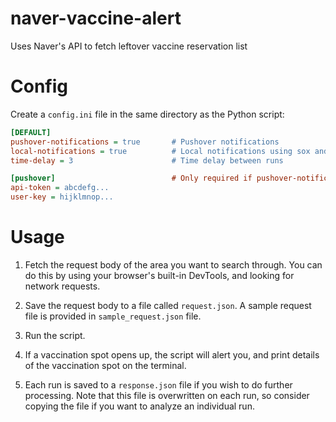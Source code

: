 # naver-vaccine-alert

Uses Naver's API to fetch leftover vaccine reservation list

# Config

Create a `config.ini` file in the same directory as the Python script:

```ini
[DEFAULT]
pushover-notifications = true       # Pushover notifications
local-notifications = true          # Local notifications using sox and macOS say
time-delay = 3                      # Time delay between runs

[pushover]                          # Only required if pushover-notifications is enabled
api-token = abcdefg...
user-key = hijklmnop...
```

# Usage

1. Fetch the request body of the area you want to search through.
You can do this by using your browser's built-in DevTools, and
looking for network requests.

2. Save the request body to a file called `request.json`. A sample
request file is provided in `sample_request.json` file.

3. Run the script.

4. If a vaccination spot opens up, the script will alert you,
and print details of the vaccination spot on the terminal.

5. Each run is saved to a `response.json` file if you wish to do
further processing. Note that this file is overwritten on each
run, so consider copying the file if you want to analyze an
individual run.